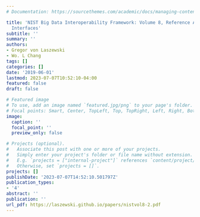 ```yaml
---
# Documentation: https://sourcethemes.com/academic/docs/managing-content/

title: 'NIST Big Data Interoperability Framework: Volume 8, Reference Architecture
  Interfaces'
subtitle: ''
summary: ''
authors:
- Gregor von Laszewski
- Wo. L Chang
tags: []
categories: []
date: '2019-06-01'
lastmod: 2023-07-07T10:52:10-04:00
featured: false
draft: false

# Featured image
# To use, add an image named `featured.jpg/png` to your page's folder.
# Focal points: Smart, Center, TopLeft, Top, TopRight, Left, Right, BottomLeft, Bottom, BottomRight.
image:
  caption: ''
  focal_point: ''
  preview_only: false

# Projects (optional).
#   Associate this post with one or more of your projects.
#   Simply enter your project's folder or file name without extension.
#   E.g. `projects = ["internal-project"]` references `content/project/deep-learning/index.md`.
#   Otherwise, set `projects = []`.
projects: []
publishDate: '2023-07-07T14:52:10.501797Z'
publication_types:
- '4'
abstract: ''
publication: ''
url_pdf: https://laszewski.github.io/papers/nistvol8-2.pdf
---
```

